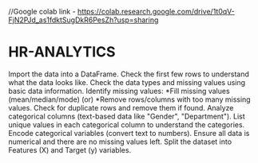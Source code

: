 //Google colab link - https://colab.research.google.com/drive/1t0qV-FjN2PJd_as1fdktSugDkR6PesZh?usp=sharing
# HR-ANALYTICS
Import the data into a DataFrame.
Check the first few rows to understand what the data looks like.
Check the data types and missing values using basic data information.
Identify missing values:
  *Fill missing values (mean/median/mode) 
               (or)
  *Remove rows/columns with too many missing values.
Check for duplicate rows and remove them if found.
Analyze categorical columns (text-based data like "Gender", "Department").
List unique values in each categorical column to understand the categories.
Encode categorical variables (convert text to numbers).
Ensure all data is numerical and there are no missing values left.
Split the dataset into Features (X) and Target (y) variables.

